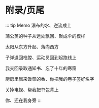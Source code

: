 # 附录/页尾

 ::: tip Memo
瀑布的水、逆流成上

蒲公英的种子从远处飘回、聚成伞的模样

太阳从东方升起、落向西方

子弹退回枪膛、运动员回到起跑线上

我交回录取通知书、忘了十年的寒窗

厨房里飘来饭菜的香、你把我的卷子签好名字

关掉电视、帮我把书包背上

你、还在我身旁
:::